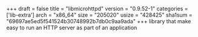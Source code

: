 +++
draft = false
title = "libmicrohttpd"
version = "0.9.52-1"
categories = ['lib-extra']
arch = "x86_64"
size = "205020"
usize = "428425"
sha1sum = "69697ae5ed5f541524b30748992b7db0c9aa9ada"
+++
library that make easy to run an HTTP server as part of an application